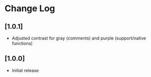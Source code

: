 # Change Log

## [1.0.1]
- Adjusted contrast for gray (comments) and purple (support/native functions)

## [1.0.0]
- Initial release
